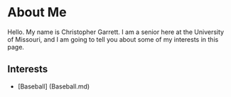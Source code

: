 # About Me

Hello. My name is Christopher Garrett. I am a senior here at the University of Missouri, and I am going to tell you about some of my interests in this page.

## Interests

* [Baseball] (Baseball.md)
